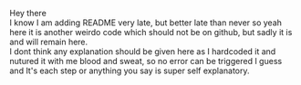 Hey there
<br>
I know I am adding README very late, but better late than never so yeah here it is another weirdo code which should not be on github, but sadly it is and will remain here.
<br>
I dont think any explanation should be given here as I hardcoded it and nutured it with me blood and sweat, so no error can be triggered I guess and It's each step or anything you say is super self explanatory.
